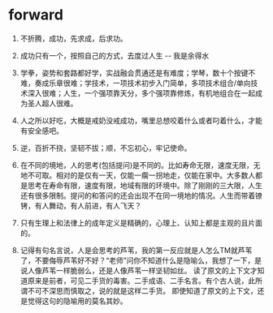 # forward

1. 不折腾，成功，先求成，后求功。
2. 成功只有一个，按照自己的方式，去度过人生 -- 我是余得水

3. 学拳，姿势和套路都好学，实战融会贯通还是有难度；学琴，数十个按键不难，奏成乐章很难；学技术，一项技术初步入门简单，多项技术组合/单向技术深入很难；人生，一个强项靠天分，多个强项靠修炼，有机地组合在一起成为圣人超人很难。

4. 人之所以好吃，大概是戒奶没戒成功，嘴里总想咬着什么或者叼着什么，才能有安全感吧。

5. 逆，百折不挠，坚韧不拔；顺，不忘初心，牢记使命。

6. 在不同的境地，人的思考(包括提问)是不同的。比如寿命无限，速度无限，无地不可取。相对的是仅有一天，仅能一瘸一拐地走，仅能在家中。大多数人都是思考在寿命有限，速度有限，地域有限的环境中。除了刚刚的三大限，人生还有很多限制。提问的和答问的还会出现不在同一境地的情况。人生而带着镣铐，有人舞动，有人前进，有人飞天？

7. 只有生理上和法律上的成年定义是精确的，心理上、认知上都是主观的且片面的。

8. 记得有句名言说，人是会思考的芦苇，我的第一反应就是人怎么TM就芦苇了，不要侮辱芦苇好不好？“老师”问你不知道什么是隐喻么，我想了一下，是说人像芦苇一样脆弱么，还是人像芦苇一样坚韧如丝。
读了原文的上下文才知道原来是前者，可见二手货的毒害。二手成语、二手名言。有个古人说，此所谓不可不深思而慎取之，说的就是这样二手货。
即使知道了原文的上下文，还是觉得这句的隐喻用的莫名其妙。